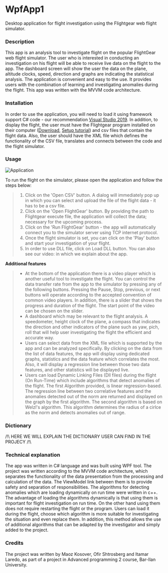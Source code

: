 # WpfApp1
Desktop application for flight investigation using the Flightgear web flight simulator.
 
### Description
This app is an analysis tool to investigate flight on the popular FlightGear web flight simulator.
The user who is interested in conducting an investigation on his flight will be able to receive live data on the flight to the app.
The dashboard screen will show the user the data on the plane, altitude clocks, speed, direction and graphs are indicating the statistical analysis. The application is convenient and easy to the use. It provides users with the combination of learning and investigating anomalies during the flight.
This app was written with the MVVM code architecture.

### Installation
In order to use the application, you will need to load it using framework support C# code - our recommendation [Visual Studio 2019](https://visualstudio.microsoft.com/vs/).
In addition, to display the flight, the user must have the Flightgear program installed on their computer ([Download](https://www.flightgear.org/download/),  [Setup tutorial](https://wiki.flightgear.org/New_to_FlightGear)) and csv files that contain the flight data. Also, the user should have the XML file which defines the functionality of the CSV file, translates and connects between the code and the flight simulator.

### Usage
![Application](https://user-images.githubusercontent.com/60240620/114538320-ed2c6a00-9c5b-11eb-8d2d-6a48ddb99fd0.jpeg)

To run the flight on the simulator, please open the application and follow the steps below:
> 1. Click on the 'Open CSV' button. A dialog will immediately pop up in which you can select and upload the file of the flight data - it has to be a csv file.
> 2. Click on the 'Open FlightGear' button. By providing the path to Flightgear execute file, the application will collect the data; necessary for the upcoming process.
> 3. Click on the 'Run FlightGear' button - the app will automatically connect you to the simulator server using TCP internet protocol.
> 4. Once the flight simulator is set, you can click on the 'Play' button and start your investigation of your flight.
> 5. In order to use DLL file, click on Load DLL button.
> You can also see our video:          in which we explain about the app.

**Additional features**
> * At the bottom of the application there is a video player which is another useful tool to investigate the flight. You can control the data transfer rate from the app to the simulator by pressing any of the following buttons. Pressing the Pause, Stop, previous, or next buttons will operate according to the accepted convention of common video players. In addition, there is a slider that shows the progress and duration of the flight. The start point of the video can be chosen on the slider.
> * A dashboard which may be relevant to the flight analysis. A speedometer, height clock of the plane, a compass that indicates the direction and other indicators of the plane such as yaw, pich, roll that will help user investigating the flight the efficient and accurate way.
> * Users can select data from the XML file which is supported by the app and can be analyzed specifically.
By clicking on the data from the list of data features, the app will display using dedicated graphs, statistics and the data feature which correlates the most. Also, it will display a regression line between those two data features, and other statistics will be displayed live.
> * Users can load Dynamic Linking Files (Dll files) during the flight (On Run-Time) which include algorithms that detect anomalies of the flight.
The first Algorithm provided, is linear regression-based. The regression line between two correlative features and the anomalies detected out of the norm are returned and displayed on the graph by the first algorithm.
The second algorithm is based on Welzl's algorithm. This algorithm determines the radius of a cirlce as the norm and detects anomalies out of range.

### Dictionary
/!\ HERE WE WILL EXPLAIN THE DICTIONARY USER CAN FIND IN THE PROJECY /!\

### Technical explanation
The app was written in C# language and was built using WPF tool. The project was written according to the MVVM code architecture, which separates the functionality of the data presentation from the processing and calculation of the data. The ViewModel link between them is to provide safety and separation of responsibilities.
The algorithms for detecting anomalies which are loading dynamically on run time were written in c++.
The advantage of loading the algorithms dynamically is that using them is important for flight investigation on run time. On the other hand using them does not require restarting the flight or the program. Users can load it during the flight, choose which algorithm is more suitable for investigating the situation and even replace them. In addition, this method allows the use of additional algorithms that can be adapted by the investigator and simply added to the project.

### Credits

The project was written by Maoz Kosover, Ofir Shtrosberg and Itamar Laredo, as part of a project in Advanced programming 2 course, Bar-Ilan University.
